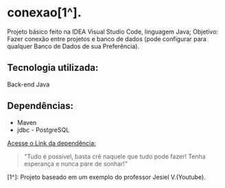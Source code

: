# conexao[1^].

Projeto básico feito na IDEA Visual Studio Code, linguagem Java;
Objetivo: Fazer conexão entre projetos e banco de dados (pode configurar para qualquer Banco de Dados de sua Preferência).

## Tecnologia utilizada:
Back-end
Java

## Dependências:
- Maven
- jdbc - PostgreSQL

[Acesse o Link da dependência:](https://mvnrepository.com/artifact/org.postgresql/postgresql/42.7.1)

>"Tudo é possível, basta crê naquele que tudo pode fazer! Tenha esperança e nunca pare de sonhar!" 

[1^]: Projeto baseado em um exemplo do professor Jesiel V.(Youtube).
